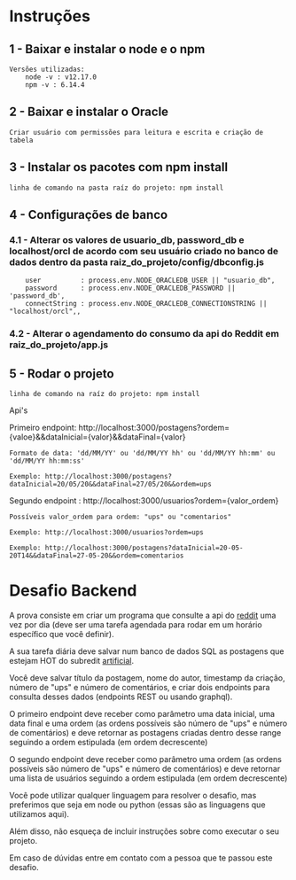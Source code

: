 
# Instruções

## 1 - Baixar e instalar o node e o npm
    Versões utilizadas:
        node -v : v12.17.0
        npm -v : 6.14.4

## 2 - Baixar e instalar o Oracle
    Criar usuário com permissões para leitura e escrita e criação de tabela
    

## 3 - Instalar os pacotes com npm install
    linha de comando na pasta raíz do projeto: npm install

## 4 - Configurações de banco
   ### 4.1 - Alterar os valores de usuario_db, password_db e localhost/orcl de acordo com seu usuário criado no banco de dados dentro da pasta raiz_do_projeto/config/dbconfig.js
    
        user          : process.env.NODE_ORACLEDB_USER || "usuario_db",
        password      : process.env.NODE_ORACLEDB_PASSWORD || 'password_db',
        connectString : process.env.NODE_ORACLEDB_CONNECTIONSTRING || "localhost/orcl",,
     
   ### 4.2 - Alterar o agendamento do consumo da api do Reddit em raiz_do_projeto/app.js
     
        

## 5 -  Rodar o projeto
    linha de comando na raíz do projeto: npm install
    


Api's

Primeiro endpoint: http://localhost:3000/postagens?ordem={valoe}&&dataInicial={valor}&&dataFinal={valor}

    Formato de data: 'dd/MM/YY' ou 'dd/MM/YY hh' ou 'dd/MM/YY hh:mm' ou 'dd/MM/YY hh:mm:ss'
    
    Exemplo: http://localhost:3000/postagens?dataInicial=20/05/20&&dataFinal=27/05/20&&ordem=ups
    
Segundo endpoint : http://localhost:3000/usuarios?ordem={valor_ordem}

    Possíveis valor_ordem para ordem: "ups" ou "comentarios"
    
    Exemplo: http://localhost:3000/usuarios?ordem=ups

    Exemplo: http://localhost:3000/postagens?dataInicial=20-05-20T14&&dataFinal=27-05-20&&ordem=comentarios

# Desafio Backend

A prova consiste em criar um programa que consulte a api do [reddit](https://www.reddit.com/dev/api/) uma vez por dia (deve ser uma tarefa agendada para rodar em um horário específico que você definir).

A sua tarefa diária deve salvar num banco de dados SQL as postagens que estejam HOT do subredit [artificial](https://api.reddit.com/r/artificial/hot).  

Você deve salvar título da postagem, nome do autor, timestamp da criação, número de "ups" e número de comentários, e criar dois endpoints para consulta desses dados (endpoints REST ou usando graphql).

O primeiro endpoint deve receber como parâmetro uma data inicial, uma data final e uma ordem (as ordens possíveis são número de "ups" e número de comentários) e deve retornar as postagens criadas dentro desse range seguindo a ordem estipulada (em ordem decrescente)

O segundo endpoint deve receber como parâmetro uma ordem (as ordens possíveis são número de "ups" e número de comentários) e deve retornar uma lista de usuários seguindo a ordem estipulada (em ordem decrescente)

Você pode utilizar qualquer linguagem para resolver o desafio, mas preferimos que seja em node ou python (essas são as linguagens que utilizamos aqui).

Além disso, não esqueça de incluir instruções sobre como executar o seu projeto.

Em caso de dúvidas entre em contato com a pessoa que te passou este desafio.

